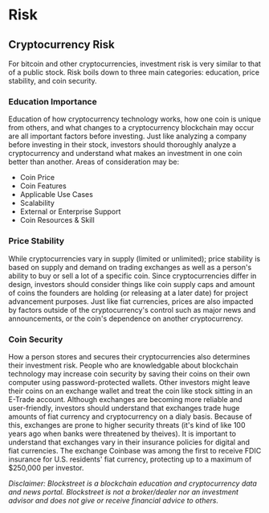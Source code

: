 # Risk
 
## Cryptocurrency Risk

For bitcoin and other cryptocurrencies, investment risk is very similar to that of a public stock. Risk boils down to three main categories: education, price stability, and coin security. 

### Education Importance
Education of how cryptocurrency technology works, how one coin is unique from others, and what changes to a cryptocurrency blockchain may occur are all important factors before investing. Just like analyzing a company before investing in their stock, investors should thoroughly analyze a cryptocurrency and understand what makes an investment in one coin better than another. Areas of consideration may be:
- Coin Price
- Coin Features
- Applicable Use Cases
- Scalability
- External or Enterprise Support
- Coin Resources & Skill

### Price Stability
While cryptocurrencies vary in supply (limited or unlimited); price stability is based on supply and demand on trading exchanges as well as a person's ability to buy or sell a lot of a specific coin. Since cryptocurrencies differ in design, investors should consider things like coin supply caps and amount of coins the founders are holding (or releasing at a later date) for project advancement purposes. Just like fiat currencies, prices are also impacted by factors outside of the cryptocurrency's control such as major news and announcements, or the coin's dependence on another cryptocurrency.

### Coin Security
How a person stores and secures their cryptocurrencies also determines their investment risk. People who are knowledgable about blockchain technology may increase coin security by saving their coins on their own computer using password-protected wallets. Other investors might leave their coins on an exchange wallet and treat the coin like stock sitting in an E-Trade account. Although exchanges are becoming more reliable and user-friendly, investors should understand that exchanges trade huge amounts of fiat currency and cryptocurrency on a dialy basis. Because of this, exchanges are prone to higher security threats (it's kind of like 100 years ago when banks were threatened by theives). It is important to understand that exchanges vary in their insurance policies for digital and fiat currencies. The exchange Coinbase was among the first to receive FDIC insurance for U.S. residents' fiat currency, protecting up to a maximum of $250,000 per investor.


*Disclaimer: Blockstreet is a blockchain education and cryptocurrency data and news portal. Blockstreet is not a broker/dealer nor an investment advisor and does not give or receive financial advice to others.*
